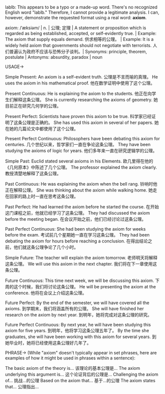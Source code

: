 lablb:  This appears to be a typo or a made-up word. There's no recognized English word "lablb."  Therefore, I cannot provide a legitimate analysis.  I can, however, demonstrate the requested format using a real word: **axiom**.

axiom: /ˈæksiəm/ | n. | 公理;  定理 | A statement or proposition which is regarded as being established, accepted, or self-evidently true. |  Example:  The axiom that supply equals demand. 供求相等的公理。 | Example: It is a widely held axiom that governments should not negotiate with terrorists.  人们普遍认为政府不应该与恐怖分子谈判。| Synonyms:  principle, theorem,  postulate | Antonyms: absurdity, paradox | noun


USAGE->

Simple Present:
An axiom is a self-evident truth. 公理是不言而喻的真理。
He uses the axiom in his mathematical proof. 他在数学证明中使用了这个公理。

Present Continuous:
He is explaining the axiom to the students. 他正在向学生们解释这条公理。
She is currently researching the axioms of geometry. 她目前正在研究几何学的公理。

Present Perfect:
Scientists have proven this axiom to be true. 科学家已经证明了这条公理是正确的。
She has used this axiom in several of her papers. 她在她的几篇论文中都使用了这个公理。

Present Perfect Continuous:
Philosophers have been debating this axiom for centuries. 几个世纪以来，哲学家们一直在争论这条公理。
They have been studying the axioms of logic for years. 他们多年来一直在研究逻辑学的公理。


Simple Past:
Euclid stated several axioms in his Elements. 欧几里得在他的《几何原本》中陈述了几个公理。
The professor explained the axiom clearly. 教授清楚地解释了这条公理。

Past Continuous:
He was explaining the axiom when the bell rang.  铃响时他正在解释公理。
She was thinking about the axiom while walking home.  她走在回家的路上时一直在思考这条公理。

Past Perfect:
He had learned the axiom before he started the course. 在开始这门课程之前，他就已经学习了这条公理。
They had discussed the axiom before the meeting began. 在会议开始之前，他们已经讨论过这条公理。

Past Perfect Continuous:
She had been studying the axiom for weeks before the exam. 考试前几个星期她一直在学习这条公理。
They had been debating the axiom for hours before reaching a conclusion.  在得出结论之前，他们就这条公理争论了几个小时。


Simple Future:
The teacher will explain the axiom tomorrow. 老师明天将解释这条公理。
We will use this axiom in the next chapter. 我们将在下一章使用这条公理。

Future Continuous:
This time next week, we will be discussing this axiom.  下周的这个时候，我们将讨论这条公理。
He will be presenting the axiom at the conference. 他将在会议上介绍这条公理。

Future Perfect:
By the end of the semester, we will have covered all the axioms. 到学期末，我们将涵盖所有的公理。
She will have finished her research on the axiom by next year. 到明年，她将完成对这条公理的研究。

Future Perfect Continuous:
By next year, he will have been studying this axiom for five years. 到明年，他将学习这条公理五年了。
By the time she graduates, she will have been working with this axiom for several years. 到她毕业时，她将已经使用这条公理好几年了。


PHRASE->
(While "axiom" doesn't typically appear in set phrases, here are examples of how it might be used in phrases within a sentence):

The basic axiom of the theory is...  该理论的基本公理是...
The axiom underlying this argument is...  这个论证背后的公理是...
Challenging the axiom of...  挑战...的公理
Based on the axiom that...  基于...的公理
The axiom states that...  公理指出...
